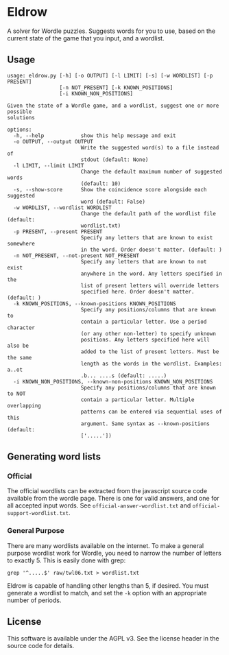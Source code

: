 # Eldrow

A solver for Wordle puzzles. Suggests words for you to use, based on the current state of the game that you input, and a wordlist.

## Usage

```
usage: eldrow.py [-h] [-o OUTPUT] [-l LIMIT] [-s] [-w WORDLIST] [-p PRESENT]
                 [-n NOT_PRESENT] [-k KNOWN_POSITIONS]
                 [-i KNOWN_NON_POSITIONS]

Given the state of a Wordle game, and a wordlist, suggest one or more possible
solutions

options:
  -h, --help            show this help message and exit
  -o OUTPUT, --output OUTPUT
                        Write the suggested word(s) to a file instead of
                        stdout (default: None)
  -l LIMIT, --limit LIMIT
                        Change the default maximum number of suggested words
                        (default: 10)
  -s, --show-score      Show the coincidence score alongside each suggested
                        word (default: False)
  -w WORDLIST, --wordlist WORDLIST
                        Change the default path of the wordlist file (default:
                        wordlist.txt)
  -p PRESENT, --present PRESENT
                        Specify any letters that are known to exist somewhere
                        in the word. Order doesn't matter. (default: )
  -n NOT_PRESENT, --not-present NOT_PRESENT
                        Specify any letters that are known to not exist
                        anywhere in the word. Any letters specified in the
                        list of present letters will override letters
                        specified here. Order doesn't matter. (default: )
  -k KNOWN_POSITIONS, --known-positions KNOWN_POSITIONS
                        Specify any positions/columns that are known to
                        contain a particular letter. Use a period character
                        (or any other non-letter) to specify unknown
                        positions. Any letters specified here will also be
                        added to the list of present letters. Must be the same
                        length as the words in the wordlist. Examples: a..ot
                        .b... ....s (default: .....)
  -i KNOWN_NON_POSITIONS, --known-non-positions KNOWN_NON_POSITIONS
                        Specify any positions/columns that are known to NOT
                        contain a particular letter. Multiple overlapping
                        patterns can be entered via sequential uses of this
                        argument. Same syntax as --known-positions (default:
                        ['.....'])
```

## Generating word lists

### Official

The official wordlists can be extracted from the javascript source code available from the wordle page. There is one for valid answers, and one for all accepted input words. See `official-answer-wordlist.txt` and `official-support-wordlist.txt`.

### General Purpose

There are many wordlists available on the internet. To make a general purpose wordlist work for Wordle, you need to narrow the number of letters to exactly 5. This is easily done with grep:

```
grep '^.....$' raw/twl06.txt > wordlist.txt
```

Eldrow is capable of handling other lengths than 5, if desired. You must generate a wordlist to match, and set the `-k` option with an appropriate number of periods.

## License

This software is available under the AGPL v3. See the license header in the source code for details.
